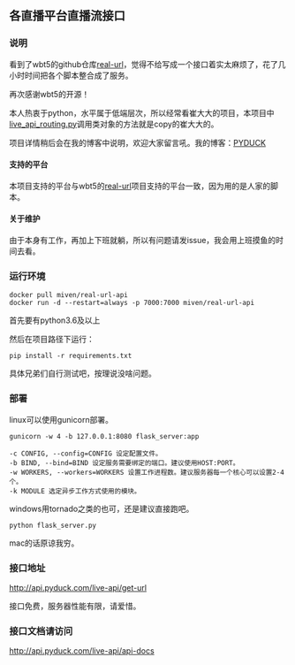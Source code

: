## 各直播平台直播流接口

### 说明

看到了wbt5的github仓库[real-url][1]，觉得不给写成一个接口着实太麻烦了，花了几小时时间把各个脚本整合成了服务。

再次感谢wbt5的开源！

本人热衷于python，水平属于低端层次，所以经常看崔大大的项目，本项目中[live_api_routing.py][3]调用类对象的方法就是copy的崔大大的。

项目详情稍后会在我的博客中说明，欢迎大家留言吼。我的博客：[PYDUCK][2]

#### 支持的平台

本项目支持的平台与wbt5的[real-url][1]项目支持的平台一致，因为用的是人家的脚本。

#### 关于维护

由于本身有工作，再加上下班就躺，所以有问题请发issue，我会用上班摸鱼的时间去看。

### 运行环境
```shell
docker pull miven/real-url-api
docker run -d --restart=always -p 7000:7000 miven/real-url-api
```
首先要有python3.6及以上

然后在项目路径下运行：

```shell
pip install -r requirements.txt
```

具体兄弟们自行测试吧，按理说没啥问题。

### 部署

linux可以使用gunicorn部署。

```shell
gunicorn -w 4 -b 127.0.0.1:8080 flask_server:app
```

```
-c CONFIG, --config=CONFIG 设定配置文件。
-b BIND, --bind=BIND 设定服务需要绑定的端口。建议使用HOST:PORT。 
-w WORKERS, --workers=WORKERS 设置工作进程数。建议服务器每一个核心可以设置2-4个。 
-k MODULE 选定异步工作方式使用的模块。
```

windows用tornado之类的也可，还是建议直接跑吧。

```shell
python flask_server.py
```

mac的话原谅我穷。

### 接口地址

http://api.pyduck.com/live-api/get-url

接口免费，服务器性能有限，请爱惜。

### 接口文档请访问

http://api.pyduck.com/live-api/api-docs

[1]: https://github.com/wbt5/real-url

[2]: https://www.pyduck.com/

[3]: routings/live_api_routing.py
